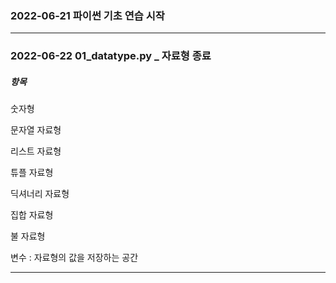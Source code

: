 ### 2022-06-21 파이썬 기초 연습 시작

---

### 2022-06-22 01_datatype.py _ 자료형 종료

##### 항목
숫자형

문자열 자료형

리스트 자료형

튜플 자료형

딕셔너리 자료형

집합 자료형

불 자료형

변수 : 자료형의 값을 저장하는 공간

---
